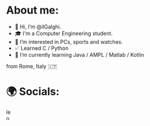 # About me:
- 👋 Hi, I’m @ilGalghi.
- ‍🎓 I'm a Computer Engineering student.
- 👀 I’m interested in PCs, sports and watches.
- ✅ Learned C / Python
- 🌱 I’m currently learning Java / AMPL / Matlab / Kotlin

from Rome, Italy 🇮🇹

# 🌍 Socials:
<a href="https://linkedin.com/in/leonardogalgano" target="blank"><img align="center" src="https://img.shields.io/badge/LinkedIn-0A66C2?logo=linkedin&logoColor=white&style=for-the-badge" alt="leonardogalgano" height="30" width="12" /></a>

